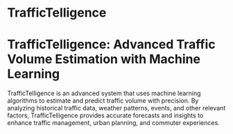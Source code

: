 # TrafficTelligence
# TrafficTelligence: Advanced Traffic Volume Estimation with Machine Learning
TrafficTelligence is an advanced system that uses machine learning algorithms to estimate and predict traffic volume with precision. By analyzing historical traffic data, weather patterns, events, and other relevant factors, TrafficTelligence provides accurate forecasts and insights to enhance traffic management, urban planning, and commuter experiences.
